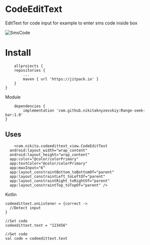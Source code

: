 ﻿# CodeEditText
EditText for code input for example to enter sms code inside box

![SmsCode](https://github.com/nikitaknyzevskiy/CodeEditText/blob/master/screenshot/s1.png?raw=true)

# Install

    	allprojects {
		repositories {
			...
			maven { url 'https://jitpack.io' }
		}
	}

Module

    	dependencies {
	        implementation 'com.github.nikitaknyzevskiy:Range-seek-bar:1.0'
	}


## Uses

        <com.nikita.codeedittext_view.CodeEditText
      android:layout_width="wrap_content"
      android:layout_height="wrap_content"
      app:color="@color/colorPrimary"
      app:textColor="@color/colorPrimary"
      app:maxInput="6"
      app:layout_constraintBottom_toBottomOf="parent"
      app:layout_constraintLeft_toLeftOf="parent"
      app:layout_constraintRight_toRightOf="parent"
      app:layout_constraintTop_toTopOf="parent" />

Kotlin

    codeedittext.onListener = {correct ->
      //Detect input
    }

    //Set code
    codeedittext.text = "123456"

    //Get code
    val code = codeedittext.text

